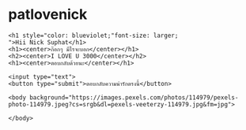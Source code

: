 # patlovenick
<html>



<head>
<meta charset="file:///C:/Users/chrrr/OneDrive/Desktop/HTML/iloveunick.html?">
    <title>What the hell...</title>
</head>

</body>
    
    <h1 style="color: blueviolet;"font-size: larger;
    ">Hii Nick Suphat</h1>
    <h1><center>ก๊อกๆ มีไรจะบอก</center></h1>
    <h2><center>I LOVE U 3000</center></h2>
    <h1><center>ตอบกลับด้วยนะ</center></h1>
<form onsubmit="openYouTube(); return false;">
       
    <input type="text">
    <button type="submit">ตอบกลับความน่ารักตรงนี้</button>

</from>
<script>
    function openYouTube() {

        window.open("https://www.youtube.com/watch?v=GZHkKLXrqNE","_blank");
    }


</script>


    <body background="https://images.pexels.com/photos/114979/pexels-photo-114979.jpeg?cs=srgb&dl=pexels-veeterzy-114979.jpg&fm=jpg">

    </body>


</body>



</html>
